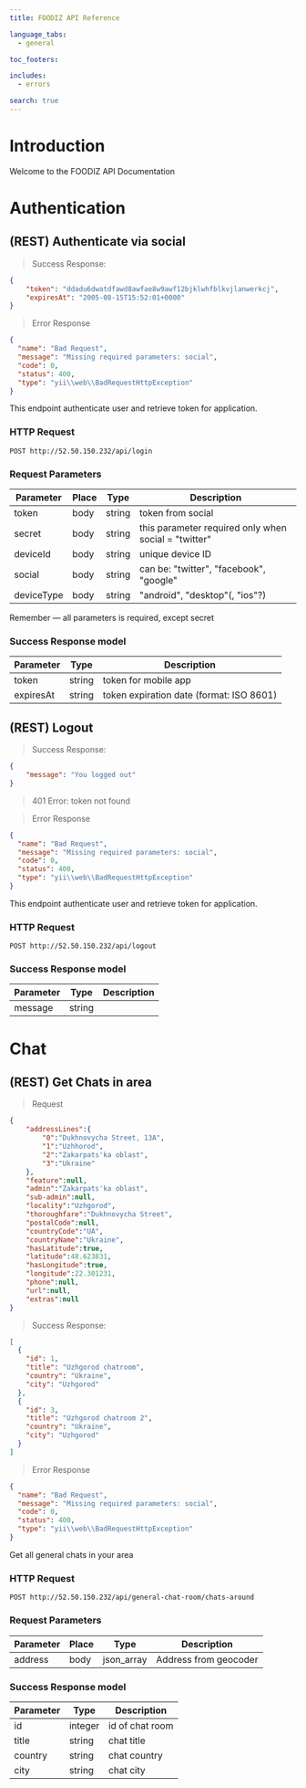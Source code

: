 ```yaml
---
title: FOODIZ API Reference

language_tabs:
  - general

toc_footers:

includes:
  - errors

search: true
---
```


# Introduction

Welcome to the FOODIZ API Documentation

# Authentication

## (REST) Authenticate via social

> Success Response:

```json
{
    "token": "ddadu6dwatdfawd8awfae8w9awf12bjklwhfblkvjlanwerkcj",
    "expiresAt": "2005-08-15T15:52:01+0000"
}
```

> Error Response

```json
{
  "name": "Bad Request",
  "message": "Missing required parameters: social",
  "code": 0,
  "status": 400,
  "type": "yii\\web\\BadRequestHttpException"
}
```

This endpoint authenticate user and retrieve token for application.

### HTTP Request

`POST http://52.50.150.232/api/login`

### Request Parameters

Parameter   | Place | Type      | Description
----------- | ----- | --------- | -----------
token       | body  | string    | token from social
secret      | body  | string    | this parameter required only when social = "twitter"
deviceId    | body  | string    | unique device ID
social      | body  | string    | can be: "twitter", "facebook", "google"
deviceType  | body  | string    | "android", "desktop"(, "ios"?)

<aside class="success">
 Remember — all parameters is required, except secret
</aside>

### Success Response model

Parameter | Type     | Description
--------- | -------- | -----------
token     | string   | token for mobile app
expiresAt | string   | token expiration date (format: ISO 8601)


## (REST) Logout

> Success Response:

```json
{
    "message": "You logged out"
}
```

> 401 Error: token not found

> Error Response

```json
{
  "name": "Bad Request",
  "message": "Missing required parameters: social",
  "code": 0,
  "status": 400,
  "type": "yii\\web\\BadRequestHttpException"
}
```

This endpoint authenticate user and retrieve token for application.

### HTTP Request

`POST http://52.50.150.232/api/logout`

### Success Response model

Parameter | Type     | Description
--------- | -------- | -----------
message   | string   | 


# Chat

## (REST) Get Chats in area

> Request 

```json
{
    "addressLines":{
        "0":"Dukhnovycha Street, 13А",
        "1":"Uzhhorod",
        "2":"Zakarpats'ka oblast",
        "3":"Ukraine"
    },
    "feature":null,
    "admin":"Zakarpats'ka oblast",
    "sub-admin":null,
    "locality":"Uzhgorod",
    "thoroughfare":"Dukhnovycha Street",
    "postalCode":null,
    "countryCode":"UA",
    "countryName":"Ukraine",
    "hasLatitude":true,
    "latitude":48.623831,
    "hasLongitude":true,
    "longitude":22.301231,
    "phone":null,
    "url":null,
    "extras":null
}
```

> Success Response:

```json
[
  {
    "id": 1,
    "title": "Uzhgorod chatroom",
    "country": "Ukraine",
    "city": "Uzhgorod"
  },
  {
    "id": 3,
    "title": "Uzhgorod chatroom 2",
    "country": "Ukraine",
    "city": "Uzhgorod"
  }
]
```

> Error Response

```json
{
  "name": "Bad Request",
  "message": "Missing required parameters: social",
  "code": 0,
  "status": 400,
  "type": "yii\\web\\BadRequestHttpException"
}
```

Get all general chats in your area

### HTTP Request

`POST http://52.50.150.232/api/general-chat-room/chats-around`

### Request Parameters

Parameter   | Place | Type       | Description
----------- | ----- | ---------- | -----------
address     | body  | json_array | Address from geocoder

### Success Response model

Parameter   | Type     | Description
----------- | -------- | -----------
id          | integer  | id of chat room
title       | string   | chat title
country     | string   | chat country
city        | string   | chat city